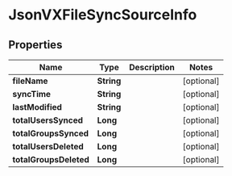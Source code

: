 
# JsonVXFileSyncSourceInfo

## Properties
Name | Type | Description | Notes
------------ | ------------- | ------------- | -------------
**fileName** | **String** |  |  [optional]
**syncTime** | **String** |  |  [optional]
**lastModified** | **String** |  |  [optional]
**totalUsersSynced** | **Long** |  |  [optional]
**totalGroupsSynced** | **Long** |  |  [optional]
**totalUsersDeleted** | **Long** |  |  [optional]
**totalGroupsDeleted** | **Long** |  |  [optional]



